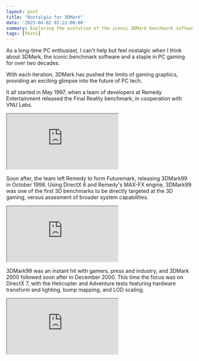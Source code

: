 ```yaml
---
layout: post
title: "Nostalgia for 3DMark"
date: '2023-04-02 01:22:00:00'
summary: Exploring the evolution of the iconic 3DMark benchmark software and its role in pushing the limits of graphics technology
tags: [Posts]
---
```


As a long-time PC enthusiast, I can't help but feel nostalgic when I think about 3DMark, the iconic benchmark software and a staple in PC gaming for over two decades.

With each iteration, 3DMark has pushed the limits of gaming graphics, providing an exciting glimpse into the future of PC tech.

It all started in May 1997, when a team of developers at Remedy Entertainment released the Final Reality benchmark, in cooperation with VNU Labs.

<div class="youtube-container">
<iframe src="https://www.youtube.com/embed/GQWKFBuWuBo?rel=0" 
allowfullscreen class="youtube-video"></iframe>
</div> 

Soon after, the team left Remedy to form Futuremark, releasing 3DMark99 in October 1998. Using DirectX 6 and Remedy's MAX-FX engine, 3DMark99 was one of the first 3D benchmarks to be directly targeted at the 3D gaming, versus assesment of broader system capabilities.

<div class="youtube-container">
<iframe src="https://www.youtube.com/embed/KnkDAJmFu64?rel=0" 
allowfullscreen class="youtube-video"></iframe>
</div> 

3DMark99 was an instant hit with gamers, press and industry, and 3DMark 2000 followed soon after in December 2000. This time the focus was on DirectX 7, with the Helicopter and Adventure tests featuring hardware transform and lighting, bump mapping, and LOD scaling.

<div class="youtube-container">
<iframe src="https://www.youtube.com/embed/rrtVusfux3o?rel=0" 
allowfullscreen class="youtube-video"></iframe>
</div> 

